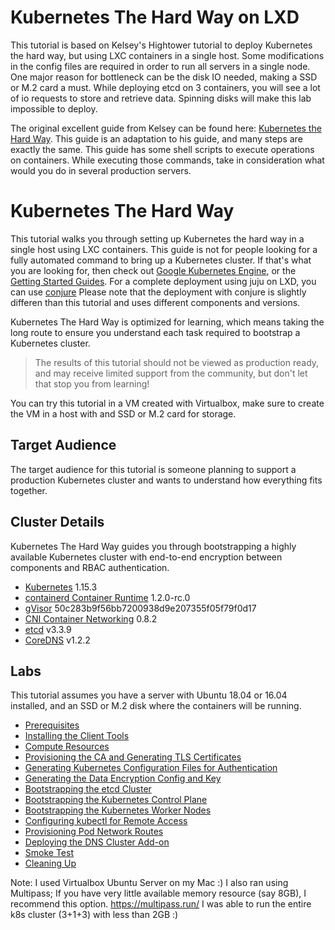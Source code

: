 # Kubernetes The Hard Way on LXD
This tutorial is based on Kelsey's Hightower tutorial to deploy Kubernetes the hard way, but using LXC containers in a single host. 
Some modifications in the config files are required in order to run all servers in a single node.
One major reason for bottleneck can be the disk IO needed, making a SSD or M.2 card a must. While deploying etcd on 3 containers, you will see a lot of io requests to store and retrieve data. Spinning disks will make this lab impossible to deploy.

The original excellent guide from Kelsey can be found here: [Kubernetes the Hard Way](https://github.com/kelseyhightower/kubernetes-the-hard-way). This guide is an adaptation to his guide, and many steps are exactly the same. 
This guide has some shell scripts to execute operations on containers. While executing those commands, take in consideration what would you do in several production servers.

# Kubernetes The Hard Way

This tutorial walks you through setting up Kubernetes the hard way in a single host using LXC containers. This guide is not for people looking for a fully automated command to bring up a Kubernetes cluster. If that's what you are looking for, then check out [Google Kubernetes Engine](https://cloud.google.com/kubernetes-engine), or the [Getting Started Guides](http://kubernetes.io/docs/getting-started-guides/). For a complete deployment using juju on LXD, you can use [conjure](https://tutorials.ubuntu.com/tutorial/install-kubernetes-with-conjure-up#0) Please note that the deployment with conjure is slightly differen than this tutorial and uses different components and versions.

Kubernetes The Hard Way is optimized for learning, which means taking the long route to ensure you understand each task required to bootstrap a Kubernetes cluster.

> The results of this tutorial should not be viewed as production ready, and may receive limited support from the community, but don't let that stop you from learning!

You can try this tutorial in a VM created with Virtualbox, make sure to create the VM in a host with and SSD or M.2 card for storage.

## Target Audience

The target audience for this tutorial is someone planning to support a production Kubernetes cluster and wants to understand how everything fits together.

## Cluster Details

Kubernetes The Hard Way guides you through bootstrapping a highly available Kubernetes cluster with end-to-end encryption between components and RBAC authentication.

* [Kubernetes](https://github.com/kubernetes/kubernetes) 1.15.3
* [containerd Container Runtime](https://github.com/containerd/containerd) 1.2.0-rc.0
* [gVisor](https://github.com/google/gvisor) 50c283b9f56bb7200938d9e207355f05f79f0d17
* [CNI Container Networking](https://github.com/containernetworking/cni) 0.8.2
* [etcd](https://github.com/coreos/etcd) v3.3.9
* [CoreDNS](https://github.com/coredns/coredns) v1.2.2

## Labs

This tutorial assumes you have a server with Ubuntu 18.04 or 16.04 installed, and an SSD or M.2 disk where the containers will be running.

* [Prerequisites](docs/01-prerequisites.md)
* [Installing the Client Tools](docs/02-client-tools.md)
* [Compute Resources](docs/03-compute-resources.md)
* [Provisioning the CA and Generating TLS Certificates](docs/04-certificate-authority.md)
* [Generating Kubernetes Configuration Files for Authentication](docs/05-kubernetes-configuration-files.md)
* [Generating the Data Encryption Config and Key](docs/06-data-encryption-keys.md)
* [Bootstrapping the etcd Cluster](docs/07-bootstrapping-etcd.md)
* [Bootstrapping the Kubernetes Control Plane](docs/08-bootstrapping-kubernetes-controllers.md)
* [Bootstrapping the Kubernetes Worker Nodes](docs/09-bootstrapping-kubernetes-workers.md)
* [Configuring kubectl for Remote Access](docs/10-configuring-kubectl.md)
* [Provisioning Pod Network Routes](docs/11-pod-network-routes.md)
* [Deploying the DNS Cluster Add-on](docs/12-dns-addon.md)
* [Smoke Test](docs/13-smoke-test.md)
* [Cleaning Up](docs/14-cleanup.md)

Note: I used Virtualbox Ubuntu Server on my Mac :)
I also ran using Multipass; If you have very little available memory resource (say 8GB), I recommend this option.
https://multipass.run/
I was able to run the entire k8s cluster (3+1+3) with less than 2GB :)
